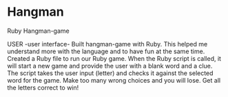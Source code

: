 # Hangman
Ruby Hangman-game

USER
-user interface-
Built hangman-game with Ruby. 
This helped me understand more with the language and to have fun at the same time. 
Created a Ruby file to run our Ruby game. When the Ruby script is called, it will start a new game and provide the user with a blank word and a clue.
The script takes the user input (letter) and checks it against the selected word for the game.
Make too many wrong choices and you will lose. Get all the letters correct to win! 
